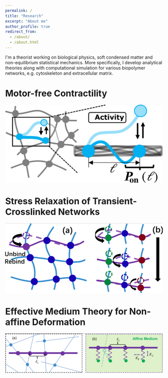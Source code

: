 ```yaml
---
permalink: /
title: "Research"
excerpt: "About me"
author_profile: true
redirect_from: 
  - /about/
  - /about.html
---
```


I'm a theorist working on biological physics, soft condensed matter and non-equilibrium statistical mechanics. More specifically, I develop analytical theories along with computational simulation for various biopolymer networks, e.g. cytoskeleton and extracellular matrix. 

Motor-free Contractility
======
<img src="/images/motor-free.png" width="600px">


Stress Relaxation of Transient-Crosslinked Networks
======
<img src="/images/transient.png" width="600px">

Effective Medium Theory for Non-affine Deformation
======
<img src="/images/non-affine.png" width="900px">

